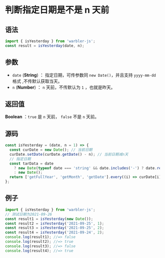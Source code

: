 <!--
 * @Author: 一尾流莺
 * @Description:判断指定日期是不是n天前
 * @Date: 2021-09-26 18:03:06
 * @LastEditTime: 2021-09-30 11:01:39
 * @FilePath: \warblerjs-guide\docs\guide\date\isYesterday.md
-->

# 判断指定日期是不是 n 天前

## 语法

```js
import { isYesterday } from 'warbler-js';
const result = isYesterday(date, n);
```

## 参数

- `date` (**String**) ： 指定日期，可传参数同 `new Date()`，并且支持 `yyyy-mm-dd`格式 ,不传默认获取当天。
- `n` (**Number**) ： `n` 天前，不传默认为 `1` ，也就是昨天。

## 返回值

**Boolean** ：`true` 是 `n` 天前， `false` 不是 `n` 天前。

## 源码

```js
const isYesterday = (date, n = 1) => {
  const curDate = new Date(); // 当前日期
  curDate.setDate(curDate.getDate() - n); // 当前日期减n天
  // 指定日期
  const tarData = date
    ? new Date(typeof date === 'string' && date.includes('-') ? date.replace(/-/g, '/') : date)
    : new Date();
  return ['getFullYear', 'getMonth', 'getDate'].every((i) => curDate[i]() === tarData[i]());
};
```

## 例子

```js
import { isYesterday } from 'warbler-js';
// 测试日期为2021-09-26
const result1 = isYesterday(new Date());
const result2 = isYesterday('2021-09-25', 1);
const result3 = isYesterday('2021-09-25', 2);
const result4 = isYesterday('2021-09-24', 2);
console.log(result1); //=> false
console.log(result2); //=> true
console.log(result3); //=> false
console.log(result4); //=> true
```
